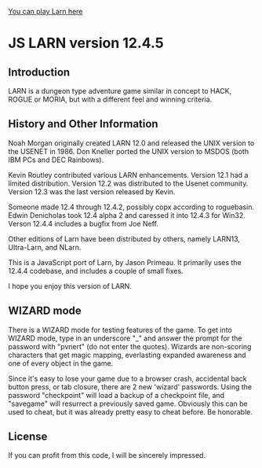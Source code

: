 [You can play Larn here](http://prim.io/larn/ "You can play Larn here")


JS LARN version 12.4.5
======================

Introduction
------------

LARN is a dungeon type adventure game similar in concept to HACK, ROGUE
or MORIA, but with a different feel and winning criteria.


History and Other Information
-----------------------------
Noah Morgan originally created LARN 12.0 and released the UNIX
version to the USENET in 1986.  Don Kneller ported the UNIX
version to MSDOS (both IBM PCs and DEC Rainbows).

Kevin Routley contributed various LARN enhancements. Version 12.1 had
a limited distribution. Version 12.2 was distributed to the Usenet
community. Version 12.3 was the last version released by Kevin.

Someone made 12.4 through 12.4.2, possibly copx according to
roguebasin. Edwin Denicholas took 12.4 alpha 2 and caressed it into
12.4.3 for Win32. Verson 12.4.4 includes a bugfix from Joe Neff.

Other editions of Larn have been distributed by others, namely
LARN13, Ultra-Larn, and NLarn.

This is a JavaScript port of Larn, by Jason Primeau. It primarily uses
the 12.4.4 codebase, and includes a couple of small fixes.

I hope you enjoy this version of LARN.


WIZARD mode
-----------
There is a WIZARD mode for testing features of the game.  To get into WIZARD
mode, type in an underscore "_" and answer the prompt for the password with
"pvnert" (do not enter the quotes).  Wizards are non-scoring characters that
get magic mapping, everlasting expanded awareness and one of every object in
the game.

Since it's easy to lose your game due to a browser crash, accidental back
button press, or tab closure, there are 2 new 'wizard' passwords. Using the
password "checkpoint" will load a backup of a checkpoint file, and "savegame"
will resurrect a previously saved game. Obviously this can be used to cheat,
but it was already pretty easy to cheat before. Be honorable.


License
-------
If you can profit from this code, I will be sincerely impressed.
